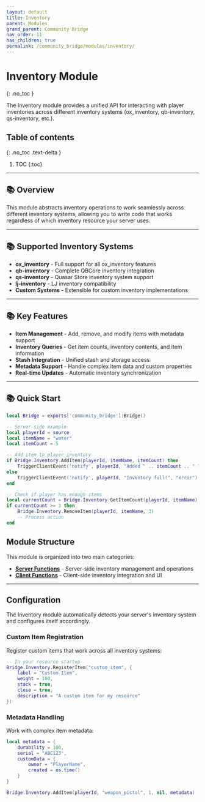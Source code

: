 ```yaml
---
layout: default
title: Inventory
parent: Modules
grand_parent: Community Bridge
nav_order: 11
has_children: true
permalink: /community_bridge/modules/inventory/
---
```


# Inventory Module
{: .no_toc }

The Inventory module provides a unified API for interacting with player inventories across different inventory systems (ox_inventory, qb-inventory, qs-inventory, etc.).

## Table of contents
{: .no_toc .text-delta }

1. TOC
{:toc}

---

## 📚 Overview

This module abstracts inventory operations to work seamlessly across different inventory systems, allowing you to write code that works regardless of which inventory resource your server uses.

---

## 📚 Supported Inventory Systems

- **ox_inventory** - Full support for all ox_inventory features
- **qb-inventory** - Complete QBCore inventory integration
- **qs-inventory** - Quasar Store inventory system support
- **lj-inventory** - LJ inventory compatibility
- **Custom Systems** - Extensible for custom inventory implementations

---

## 📚 Key Features

- **Item Management** - Add, remove, and modify items with metadata support
- **Inventory Queries** - Get item counts, inventory contents, and item information
- **Stash Integration** - Unified stash and storage access
- **Metadata Support** - Handle complex item data and custom properties
- **Real-time Updates** - Automatic inventory synchronization

---

## 📚 Quick Start

```lua
local Bridge = exports['community_bridge']:Bridge()

-- Server-side example
local playerId = source
local itemName = "water"
local itemCount = 5

-- Add item to player inventory
if Bridge.Inventory.AddItem(playerId, itemName, itemCount) then
    TriggerClientEvent('notify', playerId, "Added " .. itemCount .. " " .. itemName)
else
    TriggerClientEvent('notify', playerId, "Inventory full!", "error")
end

-- Check if player has enough items
local currentCount = Bridge.Inventory.GetItemCount(playerId, itemName)
if currentCount >= 3 then
    Bridge.Inventory.RemoveItem(playerId, itemName, 3)
    -- Process action
end
```

## Module Structure

This module is organized into two main categories:

- **[Server Functions](server/)** - Server-side inventory management and operations
- **[Client Functions](client/)** - Client-side inventory integration and UI

---

## Configuration

The Inventory module automatically detects your server's inventory system and configures itself accordingly. 

### Custom Item Registration

Register custom items that work across all inventory systems:

```lua
-- In your resource startup
Bridge.Inventory.RegisterItem("custom_item", {
    label = "Custom Item",
    weight = 100,
    stack = true,
    close = true,
    description = "A custom item for my resource"
})
```

### Metadata Handling

Work with complex item metadata:

```lua
local metadata = {
    durability = 100,
    serial = "ABC123",
    customData = {
        owner = "PlayerName",
        created = os.time()
    }
}

Bridge.Inventory.AddItem(playerId, "weapon_pistol", 1, nil, metadata)
```
